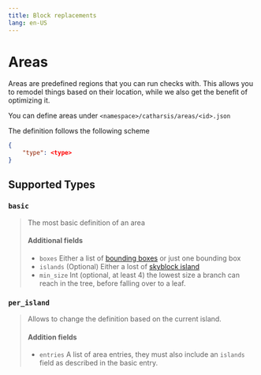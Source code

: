 ```yaml
---
title: Block replacements
lang: en-US
---
```


# Areas

Areas are predefined regions that you can run checks with.
This allows you to remodel things based on their location, while we also get the benefit of optimizing it.

You can define areas under `<namespace>/catharsis/areas/<id>.json`

The definition follows the following scheme

```json
{
    "type": <type>
}
```

## Supported Types

### `basic`
> The most basic definition of an area
> #### Additional fields
> - `boxes` Either a list of [bounding boxes](/misc/schemas#bounding-box) or just one bounding box
> - `islands` (Optional) Either a lost of [skyblock island](/misc/schemas#skyblock-island)
> - `min_size` Int (optional, at least 4) the lowest size a branch can reach in the tree, before falling over to a leaf.

### `per_island`
> Allows to change the definition based on the current island.
> 
> #### Addition fields
> - `entries` A list of area entries, they must also include an `islands` field as described in the basic entry.



